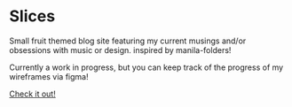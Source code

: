# Slices

Small fruit themed blog site featuring my current musings and/or obsessions with music or design. inspired by manila-folders!

Currently a work in progress, but you can keep track of the progress of my wireframes via figma!

[Check it out!](https://www.figma.com/file/sIFPUcTGVC5hvdWLgI44JT/Slices?-Project?node-id=0%3A1) 
